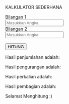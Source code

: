 KALKULATOR SEDERHANA

<section>
    <nav>
        <form method= "POST" action=""><!--memberi method-->
            Bilangan 1
            <br> 
            <input type="text" name="bil1" placeholder="Masukkan Angka"><!--untuk membuat form untuk diisi bilangan 1-->
            <br>
            Bilangan 2
            <br>
            <input type="text" name="bil2"placeholder="Masukkan Angka"><!--untuk membuat form untuk diisi bilangan 2-->
            <br>
            <br>
            <input type="submit" name="submit" value="HITUNG"><!--membuat tombol button-->
            </form>
    </nav>
 
  Hasil penjumlahan adalah:
  
  Hasil pengurangan adalah:
  
  Hasil perkalian adalah:
  
  Hasil pembagian adalah:

Selamat Menghitung :)
